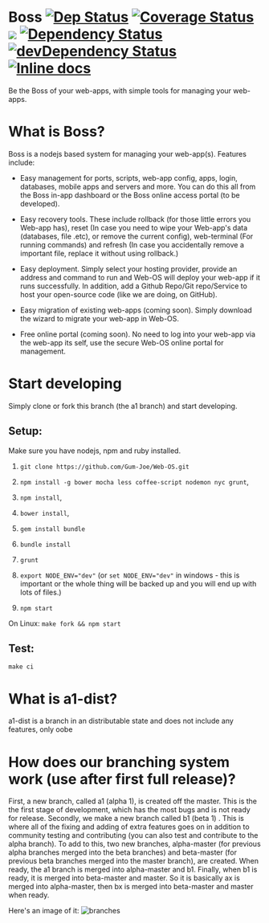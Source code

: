 # Boss [![Dep Status](https://travis-ci.org/Gum-Joe/boss.js.svg?branch=a1)](https://travis-ci.org/Gum-Joe/boss.js) [![Coverage Status](https://coveralls.io/repos/Gum-Joe/boss.js/badge.svg?branch=a1&service=github)](https://coveralls.io/github/Gum-Joe/boss.js?branch=a1) <a href="https://codeclimate.com/github/Gum-Joe/boss.js"><img src="https://codeclimate.com/github/Gum-Joe/boss.js/badges/gpa.svg" /></a> [![Dependency Status](https://david-dm.org/Gum-Joe/boss.js.svg)](https://david-dm.org/Gum-Joe/boss.js) [![devDependency Status](https://david-dm.org/Gum-Joe/boss.js/dev-status.svg)](https://david-dm.org/Gum-Joe/bos.jss#info=devDependencies) [![Inline docs](http://inch-ci.org/github/Gum-Joe/boss.js.svg?branch=master)](http://inch-ci.org/github/Gum-Joe/boss.js)

Be the Boss of your web-apps, with simple tools for managing your web-apps.
# What is Boss?
Boss is a nodejs based system for managing your web-app(s). Features include:
* Easy management for ports, scripts, web-app config, apps, login, databases, mobile apps and servers and more. You can do this all from the Boss in-app dashboard or the Boss online access portal (to be developed).

* Easy recovery tools. These include rollback (for those little errors you Web-app has), reset (In case you need to wipe your Web-app's data (databases, file .etc), or remove the current config), web-terminal (For running commands) and refresh (In case you accidentally remove a important file, replace it without using rollback.)

* Easy deployment. Simply select your hosting provider, provide an address and command to run and Web-OS will deploy your web-app if it runs successfully. In addition, add a Github Repo/Git repo/Service to host your open-source code (like we are doing, on GitHub).

* Easy migration of existing web-apps (coming soon). Simply download the wizard to migrate your web-app in Web-OS.

* Free online portal (coming soon). No need to log into your web-app via the web-app its self, use the secure Web-OS online portal for management.

# Start developing
Simply clone or fork this branch (the a1 branch) and start developing.
## Setup:
 Make sure you have nodejs, npm and ruby installed.
  1. `git clone https://github.com/Gum-Joe/Web-OS.git`
  2. `npm install -g bower mocha less coffee-script nodemon nyc grunt`,

  3. `npm install`,

  4. `bower install`,
  5. `gem install bundle`
  6. `bundle install`
  7. `grunt`
  8. `export NODE_ENV="dev"` (or `set NODE_ENV="dev"` in windows - this is important or the whole thing will be backed up and you will end up with lots of files.)
  9. `npm start`

On Linux:
`make fork && npm start`

## Test:
`make ci`

# What is a1-dist?
a1-dist is a branch in an distributable state and does not include any features, only oobe

# How does our branching system work (use after first full release)?
First, a new branch, called a1 (alpha 1), is created off the master. This is the the first stage of development, which has the most bugs and is not ready for release. Secondly, we make a new branch called b1 (beta 1) . This is where all of the fixing and adding of extra features goes on in addition to community testing and contributing (you can also test and contribute to the alpha branch). To add to this, two new branches, alpha-master (for previous alpha branches merged into the beta branches) and beta-master (for previous beta branches merged into the master branch), are created.  When ready, the a1 branch is merged into alpha-master and b1.  Finally, when b1 is ready, it is merged into beta-master and master. So it is basically ax is merged into alpha-master, then bx is merged into beta-master and master when ready.

Here's an image of it:
![branches](https://raw.githubusercontent.com/Gum-Joe/boss/a1/Web-OS-branches.jpg)
